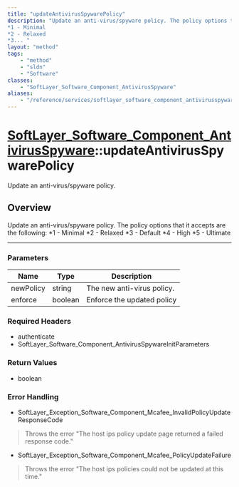 ```yaml
---
title: "updateAntivirusSpywarePolicy"
description: "Update an anti-virus/spyware policy. The policy options that it accepts are the following: 
*1 - Minimal
*2 - Relaxed
*3... "
layout: "method"
tags:
    - "method"
    - "sldn"
    - "Software"
classes:
    - "SoftLayer_Software_Component_AntivirusSpyware"
aliases:
    - "/reference/services/softlayer_software_component_antivirusspyware/updateAntivirusSpywarePolicy"
---
```

# [SoftLayer_Software_Component_AntivirusSpyware](/reference/services/SoftLayer_Software_Component_AntivirusSpyware)::updateAntivirusSpywarePolicy


Update an anti-virus/spyware policy.


## Overview 
Update an anti-virus/spyware policy. The policy options that it accepts are the following: 
*1 - Minimal
*2 - Relaxed
*3 - Default
*4 - High
*5 - Ultimate

-----

### Parameters 
|Name | Type | Description |
| --- | --- | --- |
|newPolicy| string| The new anti-virus policy.|
|enforce| boolean| Enforce the updated policy|


### Required Headers
* authenticate
* SoftLayer_Software_Component_AntivirusSpywareInitParameters


### Return Values
* boolean



### Error Handling

* SoftLayer_Exception_Software_Component_Mcafee_InvalidPolicyUpdateResponseCode 

> Throws the error "The host ips policy update page returned a failed response code." 

* SoftLayer_Exception_Software_Component_Mcafee_PolicyUpdateFailure 

> Throws the error "The host ips policies could not be updated at this time." 



